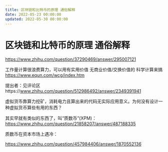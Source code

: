 ```yaml
---
title: 区块链和比特币的原理 通俗解释
date: 2022-05-23 00:00:00
updated: 2022-05-30 00:00:00
---
```


# 区块链和比特币的原理 通俗解释

https://www.zhihu.com/question/37290469/answer/295007121

工作量计算很浪费算力，可以用有实用价值 无商业价值/交换价值的 科学计算来搞 https://www.equn.com/wcg/index.htm

提出者：见评论区https://www.zhihu.com/question/512986492/answer/2349391941

虚拟货币靠算力挖矿，消耗电力且算出来的代码无实际应用意义。为何没有设计一种虚拟货币算些有用的东西？

其实早就有类似的东西了，叫“质数币”(XPM)：https://www.zhihu.com/question/21858207/answer/487188335

质数币在资本市场上遇冷：

https://www.zhihu.com/question/457984406/answer/1870552136
